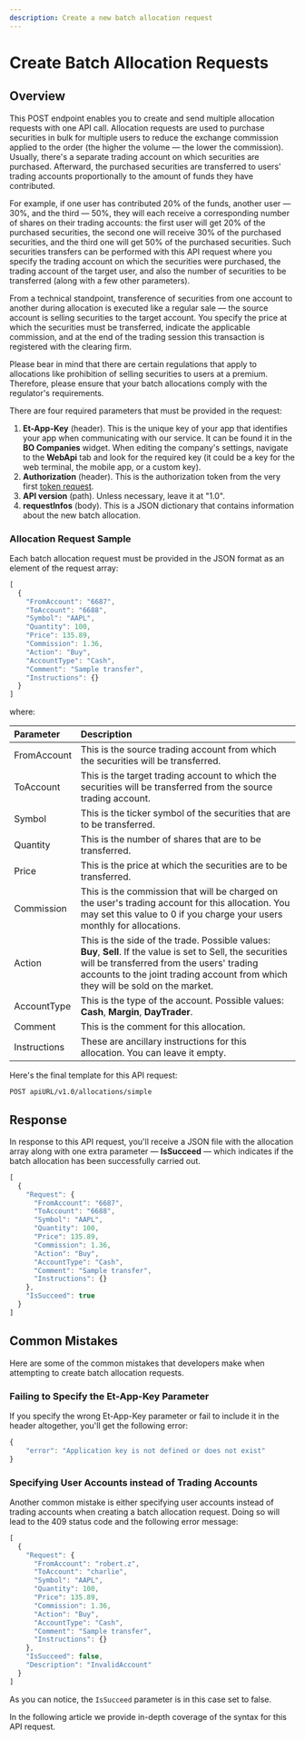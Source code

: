 ```yaml
---
description: Create a new batch allocation request
---
```


# Create Batch Allocation Requests

## Overview

This POST endpoint enables you to create and send multiple allocation requests with one API call. Allocation requests are used to purchase securities in bulk for multiple users to reduce the exchange commission applied to the order \(the higher the volume — the lower the commission\). Usually, there's a separate trading account on which securities are purchased. Afterward, the purchased securities are transferred to users' trading accounts proportionally to the amount of funds they have contributed.

For example, if one user has contributed 20% of the funds, another user — 30%, and the third — 50%, they will each receive a corresponding number of shares on their trading accounts: the first user will get 20% of the purchased securities, the second one will receive 30% of the purchased securities, and the third one will get 50% of the purchased securities. Such securities transfers can be performed with this API request where you specify the trading account on which the securities were purchased, the trading account of the target user, and also the number of securities to be transferred \(along with a few other parameters\).

From a technical standpoint, transference of securities from one account to another during allocation is executed like a regular sale — the source account is selling securities to the target account. You specify the price at which the securities must be transferred, indicate the applicable commission, and at the end of the trading session this transaction is registered with the clearing firm.

Please bear in mind that there are certain regulations that apply to allocations like prohibition of selling securities to users at a premium. Therefore, please ensure that your batch allocations comply with the regulator's requirements.

There are four required parameters that must be provided in the request:

1. **Et-App-Key** \(header\). This is the unique key of your app that identifies your app when communicating with our service. It can be found it in the **BO Companies** widget. When editing the company's settings, navigate to the **WebApi** tab and look for the required key \(it could be a key for the web terminal, the mobile app, or a custom key\).
2. **Authorization** \(header\). This is the authorization token from the very first [token request]().
3. **API version** \(path\). Unless necessary, leave it at "1.0".
4. **requestInfos** \(body\). This is a JSON dictionary that contains information about the new batch allocation.

### Allocation Request Sample

Each batch allocation request must be provided in the JSON format as an element of the request array:

```javascript
[
  {
    "FromAccount": "6687",
    "ToAccount": "6688",
    "Symbol": "AAPL",
    "Quantity": 100,
    "Price": 135.89,
    "Commission": 1.36,
    "Action": "Buy",
    "AccountType": "Cash",
    "Comment": "Sample transfer",
    "Instructions": {}
  }
]
```

where:

| Parameter | Description |
| :--- | :--- |
| FromAccount | This is the source trading account from which the securities will be transferred. |
| ToAccount | This is the target trading account to which the securities will be transferred from the source trading account. |
| Symbol | This is the ticker symbol of the securities that are to be transferred. |
| Quantity | This is the number of shares that are to be transferred. |
| Price | This is the price at which the securities are to be transferred. |
| Commission | This is the commission that will be charged on the user's trading account for this allocation. You may set this value to 0 if you charge your users monthly for allocations. |
| Action | This is the side of the trade. Possible values: **Buy**, **Sell**. If the value is set to Sell, the securities will be transferred from the users' trading accounts to the joint trading account from which they will be sold on the market. |
| AccountType | This is the type of the account. Possible values: **Cash**, **Margin**, **DayTrader**. |
| Comment | This is the comment for this allocation. |
| Instructions | These are ancillary instructions for this allocation. You can leave it empty. |

Here's the final template for this API request:

```text
POST apiURL/v1.0/allocations/simple
```

## Response

In response to this API request, you'll receive a JSON file with the allocation array along with one extra parameter — **IsSucceed** — which indicates if the batch allocation has been successfully carried out.

```javascript
[
  {
    "Request": {
      "FromAccount": "6687",
      "ToAccount": "6688",
      "Symbol": "AAPL",
      "Quantity": 100,
      "Price": 135.89,
      "Commission": 1.36,
      "Action": "Buy",
      "AccountType": "Cash",
      "Comment": "Sample transfer",
      "Instructions": {}
    },
    "IsSucceed": true
  }
]
```

## Common Mistakes

Here are some of the common mistakes that developers make when attempting to create batch allocation requests.

### Failing to Specify the Et-App-Key Parameter

If you specify the wrong Et-App-Key parameter or fail to include it in the header altogether, you'll get the following error:

```javascript
{
    "error": "Application key is not defined or does not exist"
}
```

### Specifying User Accounts instead of Trading Accounts

Another common mistake is either specifying user accounts instead of trading accounts when creating a batch allocation request. Doing so will lead to the 409 status code and the following error message:

```javascript
[
  {
    "Request": {
      "FromAccount": "robert.z",
      "ToAccount": "charlie",
      "Symbol": "AAPL",
      "Quantity": 100,
      "Price": 135.89,
      "Commission": 1.36,
      "Action": "Buy",
      "AccountType": "Cash",
      "Comment": "Sample transfer",
      "Instructions": {}
    },
    "IsSucceed": false,
    "Description": "InvalidAccount"
  }
]
```

As you can notice, the `IsSucceed` parameter is in this case set to false.

In the following article we provide in-depth coverage of the syntax for this API request.

